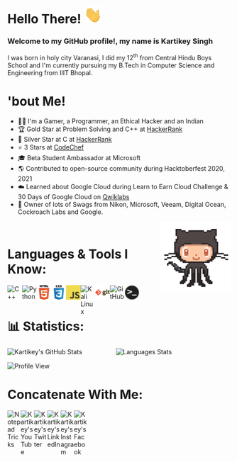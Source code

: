 
# Hello There! <img src="https://github.com/kartikeysingh6/kartikeysingh6/blob/master/images/wave.gif" width="40px">
### Welcome to my GitHub profile!, my name is Kartikey Singh

I was born in holy city Varanasi, I did my 12<sup>th</sup> from Central Hindu Boys School and I'm 
currently pursuing my B.Tech in Computer Science and Engineering from IIIT Bhopal.

# 'bout Me!

- 👨‍🎓 I'm a Gamer, a Programmer, an Ethical Hacker and an Indian
- 🏆 Gold Star at Problem Solving and C++ at [HackerRank][hackerrank]
- 🥈 Silver Star at C at [HackerRank][hackerrank]
- ⭐ 3 Stars at [CodeChef][codcf]
- 🎓 Beta Student Ambassador at Microsoft
- 🌎 Contributed to open-source community during Hacktoberfest 2020, 2021
- ☁️ Learned about Google Cloud during Learn to Earn Cloud Challenge & 30 Days of Google Cloud on [Qwiklabs][qwik]
- 👕 Owner of lots of Swags from Nikon, Microsoft, Veeam, Digital Ocean, Cockroach Labs and Google.

<img align='right' src="https://github.com/kartikeysingh6/kartikeysingh6/blob/master/images/octocat-anime.gif" width='160'>

<br/>

# Languages & Tools I Know:
<img align="left" alt="C++" width="33px" src="https://www.freeiconspng.com/uploads/c--logo-icon-0.png"/>
<img align="left" alt="Python" width="33px" src="https://www.freepngimg.com/thumb/python_logo/7-2-python-logo-free-download-png.png"/>
<img align="left" alt="HTML5" width="33px" src="https://raw.githubusercontent.com/github/explore/80688e429a7d4ef2fca1e82350fe8e3517d3494d/topics/html/html.png" />
<img align="left" alt="CSS3" width="33px" src="https://raw.githubusercontent.com/github/explore/80688e429a7d4ef2fca1e82350fe8e3517d3494d/topics/css/css.png" />
<img align="left" alt="JavaScript" width="33px" src="https://raw.githubusercontent.com/github/explore/80688e429a7d4ef2fca1e82350fe8e3517d3494d/topics/javascript/javascript.png" />
<img align="left" alt="Kali Linux" width="33px" src="https://www.freepngimg.com/thumb/android/68988-kali-android-linux-free-clipart-hq.png" />
<img align="left" alt="Git" width="33px" src="https://raw.githubusercontent.com/github/explore/80688e429a7d4ef2fca1e82350fe8e3517d3494d/topics/git/git.png" />
<img align="left" alt="GitHub" width="33px" src="https://img.icons8.com/color-glass/48/000000/github.png" />
<img align="left" alt="Terminal" width="33  px" src="https://raw.githubusercontent.com/github/explore/80688e429a7d4ef2fca1e82350fe8e3517d3494d/topics/terminal/terminal.png" />

<br>
<br>

# 📊 Statistics:

  ![Kartikey's GitHub Stats](https://github-readme-stats.vercel.app/api?username=kartikeysingh6&show_icons=true&theme=radical&layout=compact)ㅤ ㅤ ㅤㅤ ㅤ![Languages Stats](https://github-readme-stats.vercel.app/api/top-langs/?username=kartikeysingh6&layout=compact)

  ![Profile View](https://komarev.com/ghpvc/?username=kartikeysingh6&color=blue)


# Concatenate With Me:

[<img align="left" alt="Notepad Tricks" width="30px" src="https://img.icons8.com/office/48/000000/globe.png" />][website]
[<img align="left" alt="Kartikey's YouTube" width="30px" src="https://img.icons8.com/color/48/000000/youtube-play.png" />][youtube]
[<img align="left" alt="Kartikey's Twitter" width="30px" src="https://img.icons8.com/color/48/000000/twitter.png" />][twitter]
[<img align="left" alt="Kartikey's LinkedIn" width="30px" src="https://img.icons8.com/color/48/000000/linkedin.png"/>][linkedin]
[<img align="left" alt="Kartikey's Instagram" width="30px" src="https://img.icons8.com/fluency/48/000000/instagram-new.png" />][instagram]
[<img align="left" alt="Kartikey's Facebook" width="30px" src="https://img.icons8.com/color/48/000000/facebook-new.png" />][fb]


<!--------Links-------->

[website]: https://coolnotepad.webs.com
[twitter]: https://twitter.com/kartikey5
[youtube]: https://youtube.com/kartikeysingh6
[instagram]: https://instagram.com/kartikey.jpeg
[linkedin]: https://linkedin.com/in/kartikeysingh6
[hackerrank]: https://www.hackerrank.com/kartikeysingh_6
[codcf]: https://www.codechef.com/users/kartikeysingh6
[fb]: https://www.facebook.com/kartikeysingh6
[qwik]: https://www.qwiklabs.com/public_profiles/90e61e35-c74f-4436-9213-307ae3583447
